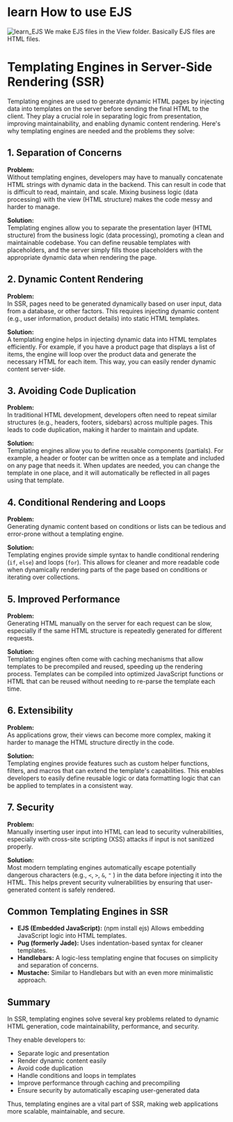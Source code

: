 # learn How to use EJS

![learn_EJS](https://www.geeksforgeeks.org/use-ejs-as-template-engine-in-node-js/)
We make EJS files in the View folder. Basically EJS files are HTML files.

# Templating Engines in Server-Side Rendering (SSR)

Templating engines are used to generate dynamic HTML pages by injecting data into templates on the server before sending the final HTML to the client.
They play a crucial role in separating logic from presentation, improving maintainability, and enabling dynamic content rendering. 
Here's why templating engines are needed and the problems they solve:

## 1. Separation of Concerns

**Problem:**  
Without templating engines, developers may have to manually concatenate HTML strings with dynamic data in the backend.
This can result in code that is difficult to read, maintain, and scale.
Mixing business logic (data processing) with the view (HTML structure) makes the code messy and harder to manage.

**Solution:**  
Templating engines allow you to separate the presentation layer (HTML structure) from the business logic (data processing), promoting a clean and maintainable codebase.
You can define reusable templates with placeholders, and the server simply fills those placeholders with the appropriate dynamic data when rendering the page.

## 2. Dynamic Content Rendering

**Problem:**  
In SSR, pages need to be generated dynamically based on user input, data from a database, or other factors. 
This requires injecting dynamic content (e.g., user information, product details) into static HTML templates.

**Solution:**  
A templating engine helps in injecting dynamic data into HTML templates efficiently. 
For example, if you have a product page that displays a list of items, the engine will loop over the product data and generate the necessary HTML for each item. 
This way, you can easily render dynamic content server-side.

## 3. Avoiding Code Duplication

**Problem:**  
In traditional HTML development, developers often need to repeat similar structures (e.g., headers, footers, sidebars) across multiple pages. 
This leads to code duplication, making it harder to maintain and update.

**Solution:**  
Templating engines allow you to define reusable components (partials). 
For example, a header or footer can be written once as a template and included on any page that needs it. 
When updates are needed, you can change the template in one place, and it will automatically be reflected in all pages using that template.

## 4. Conditional Rendering and Loops

**Problem:**  
Generating dynamic content based on conditions or lists can be tedious and error-prone without a templating engine.

**Solution:**  
Templating engines provide simple syntax to handle conditional rendering (`if`, `else`) and loops (`for`). 
This allows for cleaner and more readable code when dynamically rendering parts of the page based on conditions or iterating over collections.

## 5. Improved Performance

**Problem:**  
Generating HTML manually on the server for each request can be slow, especially if the same HTML structure is repeatedly generated for different requests.

**Solution:**  
Templating engines often come with caching mechanisms that allow templates to be precompiled and reused, speeding up the rendering process. 
Templates can be compiled into optimized JavaScript functions or HTML that can be reused without needing to re-parse the template each time.

## 6. Extensibility

**Problem:**  
As applications grow, their views can become more complex, making it harder to manage the HTML structure directly in the code.

**Solution:**  
Templating engines provide features such as custom helper functions, filters, and macros that can extend the template's capabilities. 
This enables developers to easily define reusable logic or data formatting logic that can be applied to templates in a consistent way.

## 7. Security

**Problem:**  
Manually inserting user input into HTML can lead to security vulnerabilities, especially with cross-site scripting (XSS) attacks if input is not sanitized properly.

**Solution:**  
Most modern templating engines automatically escape potentially dangerous characters (e.g., `<`, `>`, `&`, `"` ) in the data before injecting it into the HTML. 
This helps prevent security vulnerabilities by ensuring that user-generated content is safely rendered.

## Common Templating Engines in SSR

- **EJS (Embedded JavaScript):** (npm install ejs)
Allows embedding JavaScript logic into HTML templates.
- **Pug (formerly Jade):** Uses indentation-based syntax for cleaner templates.
- **Handlebars:** A logic-less templating engine that focuses on simplicity and separation of concerns.
- **Mustache:** Similar to Handlebars but with an even more minimalistic approach.

## Summary

In SSR, templating engines solve several key problems related to dynamic HTML generation, code maintainability, performance, and security.

They enable developers to:
- Separate logic and presentation
- Render dynamic content easily
- Avoid code duplication
- Handle conditions and loops in templates
- Improve performance through caching and precompiling
- Ensure security by automatically escaping user-generated data

Thus, templating engines are a vital part of SSR, making web applications more scalable, maintainable, and secure.